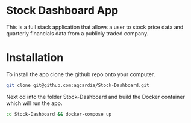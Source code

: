 # Stock Dashboard App
This is a full stack application that allows a user to stock price data and quarterly financials data from a publicly traded company. 

# Installation
To install the app clone the github repo onto your computer. 
```bash
git clone git@github.com:agcardia/Stock-Dashboard.git
 ```
Next cd into the folder Stock-Dashboard and build the Docker container which will run the app. 
```bash
cd Stock-Dashboard && docker-compose up
```
